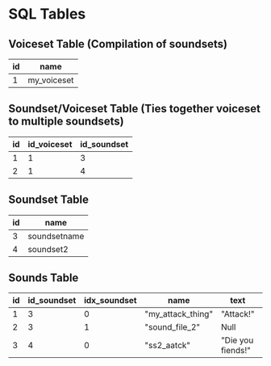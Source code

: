 # SQL Tables

## Voiceset Table (Compilation of soundsets)
| id | name |
|----|------|
|1   |my_voiceset|

## Soundset/Voiceset Table (Ties together voiceset to multiple soundsets)
| id | id_voiceset | id_soundset |
|----|--------------|--------------|
|1   | 1            | 3            |
|2   | 1            | 4            |

## Soundset Table
| id | name |
|----|------|
|3   |soundsetname|
|4   |soundset2|

## Sounds Table
| id | id_soundset  | idx_soundset  | name                    | text              | sound_data |
|----|--------------|---------------|-------------------------|-------------------|------------|
|1   | 3            | 0             | "my_attack_thing"       | "Attack!"         | binary     |
|2   | 3            | 1             | "sound_file_2"          | Null              | binary     |
|3   | 4            | 0             | "ss2_aatck"             | "Die you fiends!" | binary     |
